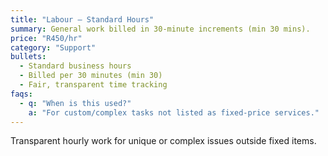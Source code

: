 ```yaml
---
title: "Labour — Standard Hours"
summary: General work billed in 30-minute increments (min 30 mins).
price: "R450/hr"
category: "Support"
bullets:
  - Standard business hours
  - Billed per 30 minutes (min 30)
  - Fair, transparent time tracking
faqs:
  - q: "When is this used?"
    a: "For custom/complex tasks not listed as fixed-price services."
---
```

Transparent hourly work for unique or complex issues outside fixed items.
